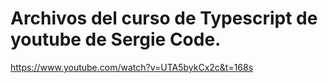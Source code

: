 # Archivos del curso de Typescript de youtube de Sergie Code.

https://www.youtube.com/watch?v=UTA5bykCx2c&t=168s

